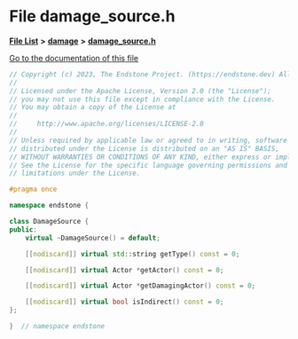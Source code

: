 

# File damage\_source.h

[**File List**](files.md) **>** [**damage**](dir_d35032eb9ca22acb8eface5f2c8b6a35.md) **>** [**damage\_source.h**](damage__source_8h.md)

[Go to the documentation of this file](damage__source_8h.md)


```C++
// Copyright (c) 2023, The Endstone Project. (https://endstone.dev) All Rights Reserved.
//
// Licensed under the Apache License, Version 2.0 (the "License");
// you may not use this file except in compliance with the License.
// You may obtain a copy of the License at
//
//     http://www.apache.org/licenses/LICENSE-2.0
//
// Unless required by applicable law or agreed to in writing, software
// distributed under the License is distributed on an "AS IS" BASIS,
// WITHOUT WARRANTIES OR CONDITIONS OF ANY KIND, either express or implied.
// See the License for the specific language governing permissions and
// limitations under the License.

#pragma once

namespace endstone {

class DamageSource {
public:
    virtual ~DamageSource() = default;

    [[nodiscard]] virtual std::string getType() const = 0;

    [[nodiscard]] virtual Actor *getActor() const = 0;

    [[nodiscard]] virtual Actor *getDamagingActor() const = 0;

    [[nodiscard]] virtual bool isIndirect() const = 0;
};

}  // namespace endstone
```


